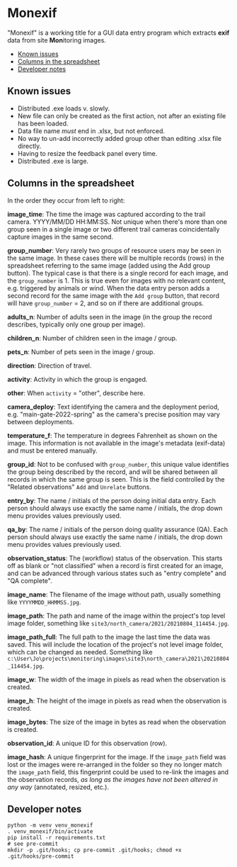 # Monexif

"Monexif" is a working title for a GUI data entry program which extracts **exif** data
from site **Mon**itoring images.

 - [Known issues](#known-issues)
 - [Columns in the spreadsheet](#columns-in-the-spreadsheet)
 - [Developer notes](#developer-notes)

## Known issues

- Distributed .exe loads v. slowly.
- New file can only be created as the first action, not
  after an existing file has been loaded.
- Data file name *must* end in .xlsx, but not enforced.
- No way to un-add incorrectly added group other
  than editing .xlsx file directly.
- Having to resize the feedback panel every time.
- Distributed .exe is large.

## Columns in the spreadsheet

In the order they occur from left to right:

**image_time**: The time the image was captured according to the trail camera.
YYYY/MM/DD HH:MM:SS.  Not unique when there's more than one group seen in a single image
or two different trail cameras coincidentally capture images in the same second.

**group_number**: Very rarely two groups of resource users may be seen in the same
image.  In these cases there will be multiple records (rows) in the spreadsheet
referring to the same image (added using the Add group button).  The typical case is
that there is a single record for each image, and the `group_number` is 1.  This is true
even for images with no relevant content, e.g. triggered by animals or wind.  When the
data entry person adds a second record for the same image with the `Add group` button,
that record will have `group_number` = 2, and so on if there are additional groups.

**adults_n**: Number of adults seen in the image (in the group the record describes,
typically only one group per image).

**children_n**: Number of children seen in the image / group.

**pets_n**: Number of pets seen in the image / group.

**direction**: Direction of travel.

**activity**: Activity in which the group is engaged.

**other**: When `activity` = "other", describe here.

**camera_deploy**: Text identifying the camera and the deployment period, e.g.
"main-gate-2022-spring" as the camera's precise position may vary between deployments.

**temperature_f**:  The temperature in degrees Fahrenheit as shown on the image.  This
information is not available in the image's metadata (exif-data) and must be entered
manually.

**group_id**: Not to be confused with `group_number`, this unique value identifies the
group being described by the record, and will be shared between all records in which the
same group is seen.  This is the field controlled by the "Related observations" `Add`
and `Unrelate` buttons.

**entry_by**: The name / initials of the person doing initial data entry.  Each person
should always use exactly the same name / initials, the drop down menu provides values
previously used.

**qa_by**: The name / initials of the person doing quality assurance (QA).  Each person
should always use exactly the same name / initials, the drop down menu provides values
previously used.

**observation_status**: The (workflow) status of the observation.  This starts off as
blank or "not classified" when a record is first created for an image, and can be
advanced through various states such as "entry complete" and "QA complete".

**image_name**: The filename of the image without path, usually something like
`YYYYMMDD_HHMMSS.jpg`.

**image_path**: The path and name of the image within the project's top level image
folder, something like `site3/north_camera/2021/20210804_114454.jpg`.

**image_path_full**: The full path to the image the last time the data was saved.  This
will include the location of the project's not level image folder, which can be changed
as needed.  Something like
`c:\User\Jo\projects\monitoring\images\site3\north_camera\2021\20210804_114454.jpg`.

**image_w**: The width of the image in pixels as read when the observation is created.

**image_h**: The height of the image in pixels as read when the observation is created.

**image_bytes**: The size of the image in bytes as read when the observation is
created.

**observation_id**: A unique ID for this observation (row).

**image_hash**: A unique fingerprint for the image.  If the `image_path` field was lost
or the images were re-arranged in the folder so they no longer match the `image_path`
field, this fingerprint could be used to re-link the images and the observation records,
*as long as the images have not been altered in any way* (annotated, resized, etc.).


## Developer notes

```shell
python -m venv venv_monexif
. venv_monexif/bin/activate
pip install -r requirements.txt
# see pre-commit
mkdir -p .git/hooks; cp pre-commit .git/hooks; chmod +x .git/hooks/pre-commit
```

